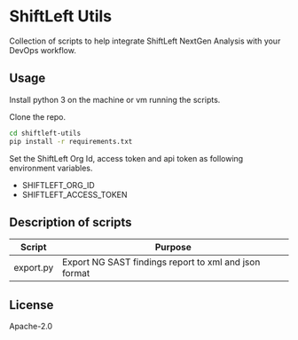 # ShiftLeft Utils

Collection of scripts to help integrate ShiftLeft NextGen Analysis with your DevOps workflow.

## Usage

Install python 3 on the machine or vm running the scripts.

Clone the repo.

```bash
cd shiftleft-utils
pip install -r requirements.txt
```

Set the ShiftLeft Org Id, access token and api token as following environment variables.

- SHIFTLEFT_ORG_ID
- SHIFTLEFT_ACCESS_TOKEN

## Description of scripts

| Script    | Purpose                                               |
| --------- | ----------------------------------------------------- |
| export.py | Export NG SAST findings report to xml and json format |

## License

Apache-2.0
